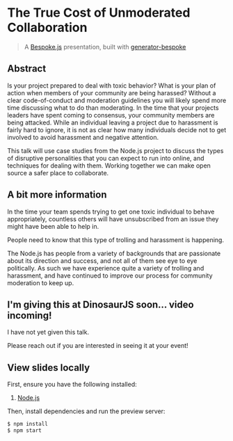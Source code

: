 # The True Cost of Unmoderated Collaboration
> A [Bespoke.js](http://markdalgleish.com/projects/bespoke.js) presentation, built with [generator-bespoke](https://github.com/markdalgleish/generator-bespoke)

## Abstract

Is your project prepared to deal with toxic behavior? What is your plan of
action when members of your community are being harassed? Without a clear
code-of-conduct and moderation guidelines you will likely spend more time
discussing what to do than moderating. In the time that your projects leaders
have spent coming to consensus, your community members are being attacked. While
an individual leaving a project due to harassment is fairly hard to ignore, it
is not as clear how many individuals decide not to get involved to avoid
harassment and negative attention.

This talk will use case studies from the Node.js project to discuss the types of
disruptive personalities that you can expect to run into online, and techniques
for dealing with them. Working together we can make open source a safer place to
collaborate.

## A bit more information

In the time your team spends trying to get one toxic individual to behave
appropriately, countless others will have unsubscribed from an issue they might
have been able to help in.

People need to know that this type of trolling and harassment is happening.

The Node.js has people from a variety of backgrounds that are passionate about
its direction and success, and not all of them see eye to eye politically. As
such we have experience quite a variety of trolling and harassment, and have
continued to improve our process for community moderation to keep up.

## I'm giving this at DinosaurJS soon... video incoming!

I have not yet given this talk.

Please reach out if you are interested in seeing it at your event!

## View slides locally

First, ensure you have the following installed:

1. [Node.js](http://nodejs.org)

Then, install dependencies and run the preview server:

```bash
$ npm install
$ npm start
```
